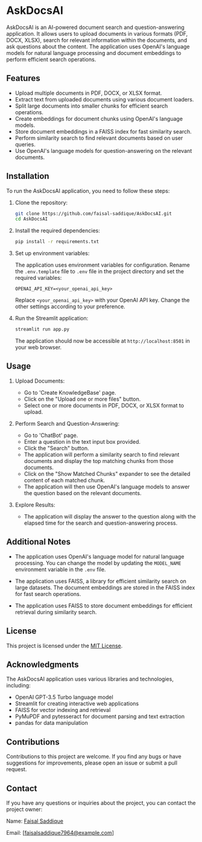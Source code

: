 # AskDocsAI

AskDocsAI is an AI-powered document search and question-answering application. It allows users to upload documents in various formats (PDF, DOCX, XLSX), search for relevant information within the documents, and ask questions about the content. The application uses OpenAI's language models for natural language processing and document embeddings to perform efficient search operations.

## Features

- Upload multiple documents in PDF, DOCX, or XLSX format.
- Extract text from uploaded documents using various document loaders.
- Split large documents into smaller chunks for efficient search operations.
- Create embeddings for document chunks using OpenAI's language models.
- Store document embeddings in a FAISS index for fast similarity search.
- Perform similarity search to find relevant documents based on user queries.
- Use OpenAI's language models for question-answering on the relevant documents.

## Installation

To run the AskDocsAI application, you need to follow these steps:

1. Clone the repository:

   ```bash
   git clone https://github.com/faisal-saddique/AskDocsAI.git
   cd AskDocsAI
   ```

2. Install the required dependencies:

   ```bash
   pip install -r requirements.txt
   ```

3. Set up environment variables:

   The application uses environment variables for configuration. Rename the `.env.template` file to `.env` file in the project directory and set the required variables:

   ```
   OPENAI_API_KEY=<your_openai_api_key>

   ```

   Replace `<your_openai_api_key>` with your OpenAI API key. Change the other settings according to your preference.

4. Run the Streamlit application:

   ```bash
   streamlit run app.py
   ```

   The application should now be accessible at `http://localhost:8501` in your web browser.

## Usage

1. Upload Documents:

   - Go to 'Create KnowledgeBase' page.
   - Click on the "Upload one or more files" button.
   - Select one or more documents in PDF, DOCX, or XLSX format to upload.

2. Perform Search and Question-Answering:

   - Go to 'ChatBot' page.
   - Enter a question in the text input box provided.
   - Click the "Search" button.
   - The application will perform a similarity search to find relevant documents and display the top matching chunks from those documents.
   - Click on the "Show Matched Chunks" expander to see the detailed content of each matched chunk.
   - The application will then use OpenAI's language models to answer the question based on the relevant documents.

3. Explore Results:

   - The application will display the answer to the question along with the elapsed time for the search and question-answering process.

## Additional Notes

- The application uses OpenAI's language model for natural language processing. You can change the model by updating the `MODEL_NAME` environment variable in the `.env` file.

- The application uses FAISS, a library for efficient similarity search on large datasets. The document embeddings are stored in the FAISS index for fast search operations.

- The application uses FAISS to store document embeddings for efficient retrieval during similarity search.

## License

This project is licensed under the [MIT License](LICENSE).

## Acknowledgments

The AskDocsAI application uses various libraries and technologies, including:

- OpenAI GPT-3.5 Turbo language model
- Streamlit for creating interactive web applications
- FAISS for vector indexing and retrieval
- PyMuPDF and pytesseract for document parsing and text extraction
- pandas for data manipulation

## Contributions

Contributions to this project are welcome. If you find any bugs or have suggestions for improvements, please open an issue or submit a pull request.

## Contact

If you have any questions or inquiries about the project, you can contact the project owner:

Name: [Faisal Saddique](https://github.com/faisal-saddique)

Email: [faisalsaddique7964@example.com]